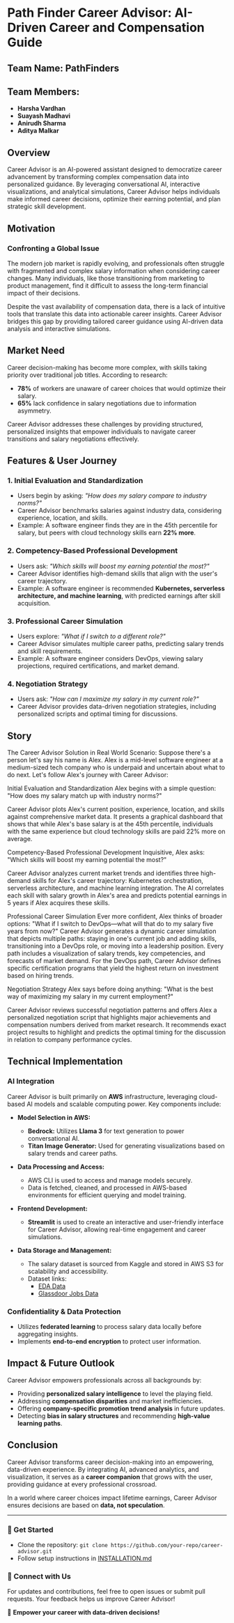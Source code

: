 # Path Finder Career Advisor: AI-Driven Career and Compensation Guide

## Team Name: PathFinders

## Team Members:
- **Harsha Vardhan**
- **Suayash Madhavi**
- **Anirudh Sharma**
- **Aditya Malkar**

## Overview
Career Advisor is an AI-powered assistant designed to democratize career advancement by transforming complex compensation data into personalized guidance. By leveraging conversational AI, interactive visualizations, and analytical simulations, Career Advisor helps individuals make informed career decisions, optimize their earning potential, and plan strategic skill development.

## Motivation
### Confronting a Global Issue
The modern job market is rapidly evolving, and professionals often struggle with fragmented and complex salary information when considering career changes. Many individuals, like those transitioning from marketing to product management, find it difficult to assess the long-term financial impact of their decisions.

Despite the vast availability of compensation data, there is a lack of intuitive tools that translate this data into actionable career insights. Career Advisor bridges this gap by providing tailored career guidance using AI-driven data analysis and interactive simulations.

## Market Need
Career decision-making has become more complex, with skills taking priority over traditional job titles. According to research:
- **78%** of workers are unaware of career choices that would optimize their salary.
- **65%** lack confidence in salary negotiations due to information asymmetry.

Career Advisor addresses these challenges by providing structured, personalized insights that empower individuals to navigate career transitions and salary negotiations effectively.

## Features & User Journey
### 1. **Initial Evaluation and Standardization**
- Users begin by asking: *"How does my salary compare to industry norms?"*
- Career Advisor benchmarks salaries against industry data, considering experience, location, and skills.
- Example: A software engineer finds they are in the 45th percentile for salary, but peers with cloud technology skills earn **22% more**.

### 2. **Competency-Based Professional Development**
- Users ask: *"Which skills will boost my earning potential the most?"*
- Career Advisor identifies high-demand skills that align with the user's career trajectory.
- Example: A software engineer is recommended **Kubernetes, serverless architecture, and machine learning**, with predicted earnings after skill acquisition.

### 3. **Professional Career Simulation**
- Users explore: *"What if I switch to a different role?"*
- Career Advisor simulates multiple career paths, predicting salary trends and skill requirements.
- Example: A software engineer considers DevOps, viewing salary projections, required certifications, and market demand.

### 4. **Negotiation Strategy**
- Users ask: *"How can I maximize my salary in my current role?"*
- Career Advisor provides data-driven negotiation strategies, including personalized scripts and optimal timing for discussions.

## Story
The Career Advisor Solution in Real World Scenario: Suppose there's a person let's say his name is Alex. Alex is a mid-level software engineer at a medium-sized tech company who is underpaid and uncertain about what to do next. Let's follow Alex's journey with Career Advisor:

Initial Evaluation and Standardization Alex begins with a simple question: "How does my salary match up with industry norms?"

Career Advisor plots Alex's current position, experience, location, and skills against comprehensive market data. It presents a graphical dashboard that shows that while Alex's base salary is at the 45th percentile, individuals with the same experience but cloud technology skills are paid 22% more on average.

Competency-Based Professional Development Inquisitive, Alex asks: "Which skills will boost my earning potential the most?"

Career Advisor analyzes current market trends and identifies three high-demand skills for Alex's career trajectory: Kubernetes orchestration, serverless architecture, and machine learning integration. The AI correlates each skill with salary growth in Alex's area and predicts potential earnings in 5 years if Alex acquires these skills.

Professional Career Simulation Ever more confident, Alex thinks of broader options: "What if I switch to DevOps—what will that do to my salary five years from now?" Career Advisor generates a dynamic career simulation that depicts multiple paths: staying in one's current job and adding skills, transitioning into a DevOps role, or moving into a leadership position. Every path includes a visualization of salary trends, key competencies, and forecasts of market demand. For the DevOps path, Career Advisor defines specific certification programs that yield the highest return on investment based on hiring trends.

Negotiation Strategy Alex says before doing anything: "What is the best way of maximizing my salary in my current employment?"

Career Advisor reviews successful negotiation patterns and offers Alex a personalized negotiation script that highlights major achievements and compensation numbers derived from market research. It recommends exact project results to highlight and predicts the optimal timing for the discussion in relation to company performance cycles.

## Technical Implementation
### AI Integration
Career Advisor is built primarily on **AWS** infrastructure, leveraging cloud-based AI models and scalable computing power. Key components include:

- **Model Selection in AWS:**
  - **Bedrock:** Utilizes **Llama 3** for text generation to power conversational AI.
  - **Titan Image Generator:** Used for generating visualizations based on salary trends and career paths.

- **Data Processing and Access:**
  - AWS CLI is used to access and manage models securely.
  - Data is fetched, cleaned, and processed in AWS-based environments for efficient querying and model training.
  
- **Frontend Development:**
  - **Streamlit** is used to create an interactive and user-friendly interface for Career Advisor, allowing real-time engagement and career simulations.

- **Data Storage and Management:**
  - The salary dataset is sourced from Kaggle and stored in AWS S3 for scalability and accessibility.
  - Dataset links:
    - [EDA Data](https://www.kaggle.com/datasets/thedevastator/jobs-dataset-from-glassdoor/data?select=eda_data.csv)
    - [Glassdoor Jobs Data](https://www.kaggle.com/datasets/thedevastator/jobs-dataset-from-glassdoor/data?select=glassdoor_jobs.csv)

### Confidentiality & Data Protection
- Utilizes **federated learning** to process salary data locally before aggregating insights.
- Implements **end-to-end encryption** to protect user information.

## Impact & Future Outlook
Career Advisor empowers professionals across all backgrounds by:
- Providing **personalized salary intelligence** to level the playing field.
- Addressing **compensation disparities** and market inefficiencies.
- Offering **company-specific promotion trend analysis** in future updates.
- Detecting **bias in salary structures** and recommending **high-value learning paths**.

## Conclusion
Career Advisor transforms career decision-making into an empowering, data-driven experience. By integrating AI, advanced analytics, and visualization, it serves as a **career companion** that grows with the user, providing guidance at every professional crossroad.

In a world where career choices impact lifetime earnings, Career Advisor ensures decisions are based on **data, not speculation**.

---
### 📌 Get Started
- Clone the repository: `git clone https://github.com/your-repo/career-advisor.git`
- Follow setup instructions in [INSTALLATION.md](INSTALLATION.md)

### 🔗 Connect with Us
For updates and contributions, feel free to open issues or submit pull requests. Your feedback helps us improve Career Advisor!

🚀 **Empower your career with data-driven decisions!**

